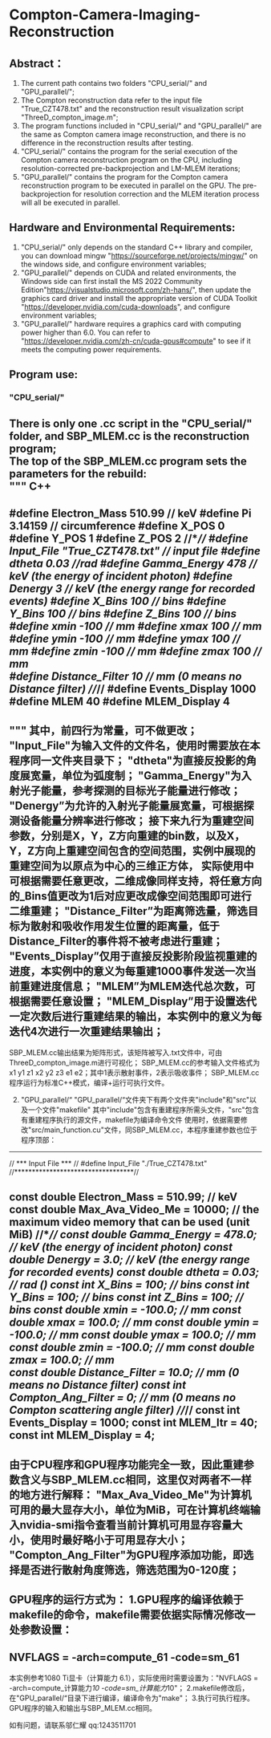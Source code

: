 # Compton-Camera-Imaging-Reconstruction
## Abstract：
1. The current path contains two folders "CPU_serial/" and "GPU_parallel/";<br>
2. The Compton reconstruction data refer to the input file "True_CZT478.txt" and the reconstruction result visualization script "ThreeD_compton_image.m";<br>
3. The program functions included in "CPU_serial/" and "GPU_parallel/" are the same as Compton camera image reconstruction, and there is no difference in the reconstruction results after testing.<br>
4. "CPU_serial/" contains the program for the serial execution of the Compton camera reconstruction program on the CPU, including resolution-corrected pre-backprojection and LM-MLEM iterations;<br>
5. "GPU_parallel/" contains the program for the Compton camera reconstruction program to be executed in parallel on the GPU. The pre-backprojection for resolution correction and the MLEM iteration process will all be executed in parallel.<br>

## Hardware and Environmental Requirements:

1. "CPU_serial/" only depends on the standard C++ library and compiler, you can download mingw "https://sourceforge.net/projects/mingw/" on the windows side, and configure environment variables;<br>
2. "GPU_parallel/" depends on CUDA and related environments, the Windows side can first install the MS 2022 Community Edition"https://visualstudio.microsoft.com/zh-hans/", then update the graphics card driver and install the appropriate version of CUDA Toolkit "https://developer.nvidia.com/cuda-downloads", and configure environment variables;
3. "GPU_parallel/" hardware requires a graphics card with computing power higher than 6.0. You can refer to "https://developer.nvidia.com/zh-cn/cuda-gpus#compute" to see if it meets the computing power requirements.<br>

## Program use:
### "CPU_serial/"
There is only one .cc script in the "CPU_serial/" folder, and SBP_MLEM.cc is the reconstruction program;<br>
The top of the SBP_MLEM.cc program sets the parameters for the rebuild:<br>
""" C++
------------------------------------------------------------------------------------------
#define Electron_Mass 510.99       // keV
#define Pi 3.14159              // circumference
#define X_POS 0
#define Y_POS 1
#define Z_POS 2
//**********************************//
#define Input_File "True_CZT478.txt"    // input file
#define dtheta 0.03             //rad
#define Gamma_Energy 478        // keV (the energy of incident photon)
#define Denergy 3               // keV (the energy range for recorded events)
#define X_Bins 100              // bins
#define Y_Bins 100              // bins
#define Z_Bins 100              // bins
#define xmin -100               // mm
#define xmax 100                // mm
#define ymin -100               // mm
#define ymax 100                // mm
#define zmin -100               // mm
#define zmax 100                // mm   
#define Distance_Filter 10       // mm  (0 means no Distance filter)
//*********************************//
#define Events_Display 1000
#define MLEM 40
#define MLEM_Display 4
------------------------------------------------------------------------------------------
"""
其中，前四行为常量，可不做更改；
"Input_File"为输入文件的文件名，使用时需要放在本程序同一文件夹目录下；
"dtheta"为直接反投影的角度展宽量，单位为弧度制；
"Gamma_Energy"为入射光子能量，参考探测的目标光子能量进行修改；
"Denergy”为允许的入射光子能量展宽量，可根据探测设备能量分辨率进行修改；
接下来九行为重建空间参数，分别是X，Y，Z方向重建的bin数，以及X，Y，Z方向上重建空间包含的空间范围，实例中展现的重建空间为以原点为中心的三维正方体，
实际使用中可根据需要任意更改，二维成像同样支持，将任意方向的_Bins值更改为1后对应更改成像空间范围即可进行二维重建；
"Distance_Filter”为距离筛选量，筛选目标为散射和吸收作用发生位置的距离量，低于Distance_Filter的事件将不被考虑进行重建；
"Events_Display”仅用于直接反投影阶段监视重建的进度，本实例中的意义为每重建1000事件发送一次当前重建进度信息；
"MLEM”为MLEM迭代总次数，可根据需要任意设置；
"MLEM_Display”用于设置迭代一定次数后进行重建结果的输出，本实例中的意义为每迭代4次进行一次重建结果输出；
------------------------------------------------------------------------------------------
SBP_MLEM.cc输出结果为矩阵形式，该矩阵被写入.txt文件中，可由ThreeD_compton_image.m进行可视化；
SBP_MLEM.cc的参考输入文件格式为x1 y1 z1 x2 y2 z3 e1 e2；其中1表示散射事件，2表示吸收事件；
SBP_MLEM.cc程序运行为标准C++模式，编译+运行可执行文件。


2. "GPU_parallel/“
"GPU_parallel/“文件夹下有两个文件夹"include"和"src"以及一个文件"makefile"
其中"include"包含有重建程序所需头文件，"src"包含有重建程序执行的源文件，makefile为编译命令文件
使用时，依据需要修改"src/main_function.cu"文件，同SBP_MLEM.cc，本程序重建参数也位于程序顶部：
------------------------------------------------------------------------------------------
// *** Input File *** //
#define Input_File "./True_CZT478.txt" 
//**********************************//

const double Electron_Mass = 510.99;        // keV
const double Max_Ava_Video_Me = 10000;      // the maximum video memory that can be used (unit MiB)
//**********************************//
const double Gamma_Energy = 478.0;          // keV (the energy of incident photon)
const double Denergy = 3.0;                 // keV (the energy range for recorded events)
const double dtheta = 0.03;                 // rad ()
const int X_Bins = 100;                     // bins
const int Y_Bins = 100;                     // bins
const int Z_Bins = 100;                     // bins
const double xmin = -100.0;                 // mm
const double xmax = 100.0;                  // mm
const double ymin = -100.0;                 // mm
const double ymax = 100.0;                  // mm
const double zmin = -100.0;                 // mm
const double zmax = 100.0;                  // mm   
const double Distance_Filter = 10.0;        // mm  (0 means no Distance filter)
const int Compton_Ang_Filter = 0;           // mm  (0 means no Compton scattering angle filter)
//*********************************//
const int Events_Display = 1000;
const int MLEM_Itr = 40;
const int MLEM_Display = 4;
------------------------------------------------------------------------------------------
由于CPU程序和GPU程序功能完全一致，因此重建参数含义与SBP_MLEM.cc相同，这里仅对两者不一样的地方进行解释：
"Max_Ava_Video_Me"为计算机可用的最大显存大小，单位为MiB，可在计算机终端输入nvidia-smi指令查看当前计算机可用显存容量大小，使用时最好略小于可用显存大小；
"Compton_Ang_Filter"为GPU程序添加功能，即选择是否进行散射角度筛选，筛选范围为0-120度；
------------------------------------------------------------------------------------------
GPU程序的运行方式为：
1.GPU程序的编译依赖于makefile的命令，makefile需要依据实际情况修改一处参数设置：
------------------------------------------------------------------------------------------
NVFLAGS = -arch=compute_61 -code=sm_61
------------------------------------------------------------------------------------------
本实例参考1080 Ti显卡（计算能力 6.1），实际使用时需要设置为："NVFLAGS = -arch=compute_计算能力*10 -code=sm_计算能力*10"；
2.makefile修改后，在"GPU_parallel/“目录下进行编译，编译命令为"make"；
3.执行可执行程序。
GPU程序的输入和输出与SBP_MLEM.cc相同。

如有问题，请联系邬仁耀 qq:1243511701
